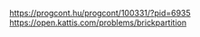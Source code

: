 https://progcont.hu/progcont/100331/?pid=6935   
https://open.kattis.com/problems/brickpartition   
